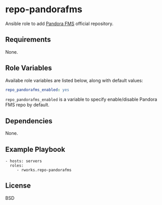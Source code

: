 repo-pandorafms
=========

Ansible role to add [Pandora FMS](https://pandorafms.org/) official repository.

Requirements
------------

None.

Role Variables
--------------

Availabe role variables are listed below, along with default values:

```yaml
repo_pandorafms_enabled: yes
```

`repo_pandorafms_enabled` is a variable to specify enable/disable Pandora FMS repo by default.

Dependencies
------------

None.

Example Playbook
----------------

    - hosts: servers
      roles:
         - rworks.repo-pandorafms

License
-------

BSD
